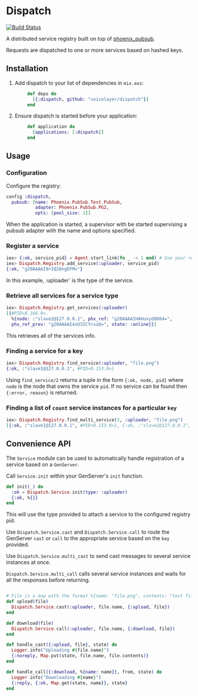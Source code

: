 # Dispatch

[![Build Status](https://travis-ci.org/VoiceLayer/dispatch.svg?branch=master)](https://travis-ci.org/voicelayer/dispatch)

A distributed service registry built on top of [phoenix_pubsub](https://github.com/phoenixframework/phoenix_pubsub).

Requests are dispatched to one or more services based on hashed keys.

## Installation

  1. Add dispatch to your list of dependencies in `mix.exs`:

```elixir
        def deps do
          [{:dispatch, github: "voicelayer/dispatch"}]
        end
```

  2. Ensure dispatch is started before your application:

```elixir
        def application do
          [applications: [:dispatch]]
        end
```

## Usage

### Configuration

Configure the registry:

```elixir
config :dispatch,
  pubsub: [name: Phoenix.PubSub.Test.PubSub, 
           adapter: Phoenix.PubSub.PG2,
           opts: [pool_size: 1]]
```

When the application is started, a supervisor with be started supervising
a pubsub adapter with the name and options specified.

### Register a service

```elixir
iex> {:ok, service_pid} = Agent.start_link(fn _ -> 1 end) # Use your real service here
iex> Dispatch.Registry.add_service(:uploader, service_pid)
{:ok, "g20AAAAI9+IQ28ngDfM="}
```

In this example, :uploader` is the type of the service.

### Retrieve all services for a service type

```elixir
iex> Dispatch.Registry.get_services(:uploader)
[{#PID<0.166.0>,
  %{node: :"slave2@127.0.0.1", phx_ref: "g20AAAAIHAHuxydO084=",
  phx_ref_prev: "g20AAAAI4oU3ICYcsoQ=", state: :online}}]
```

This retrieves all of the services info.

### Finding a service for a key

```elixir
iex> Dispatch.Registry.find_service(:uploader, "file.png")
{:ok, :"slave1@127.0.0.1", #PID<0.153.0>}
```

Using `find_service/2` returns a tuple in the form `{:ok, node, pid}` where
`node` is the node that owns the service `pid`. If no service can be
found then `{:error, reason}` is returned.

### Finding a list of `count` service instances for a particular `key`

```elixir
iex> Dispatch.Registry.find_multi_service(2, :uploader, "file.png")
[{:ok, :"slave1@127.0.0.1", #PID<0.153.0>}, {:ok, :"slave2@127.0.0.1", #PID<0.145.0>}]
```

## Convenience API

The `Service` module can be used to automatically handle registration of a service 
based on a `GenServer`.

Call `Service.init` within your GenServer's `init` function.

```elixir
def init(_) do
  :ok = Dispatch.Service.init(type: :uploader)
  {:ok, %{}}
end
```

This will use the type provided to attach a service to the configured registry
pid.

Use `Dispatch.Service.cast` and `Dispatch.Service.call` to route the GenServer `cast` or `call`
to the appropriate service based on the `key` provided.

Use `Dispatch.Service.multi_cast` to send cast messages to several service instances at once.

`Dispatch.Service.multi_call` calls several service instances and waits
for all the responses before returning.

```elixir

# File is a map with the format %{name: "file.png", contents: "test file"} 
def upload(file)
  Dispatch.Service.cast(:uploader, file.name, {:upload, file})
end

def download(file)
  Dispatch.Service.call(:uploader, file.name, {:download, file})
end

def handle_cast({:upload, file}, state) do
  Logger.info("Uploading #{file.name}")
  {:noreply, Map.put(state, file.name, file.contents)}
end

def handle_call({:download, %{name: name}}, from, state) do
  Logger.info("Downloading #{name}")
  {:reply, {:ok, Map.get(state, name}}, state}
end
```

